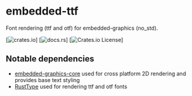 # embedded-ttf

Font rendering (ttf and otf) for embedded-graphics (no_std).

[![crates.io](https://img.shields.io/crates/v/embedded-ttf)]
[![docs.rs](https://img.shields.io/docsrs/embedded-ttf)]
[![Crates.io License](https://img.shields.io/crates/l/embedded-ttf/0.2.0)]

## Notable dependencies

* [embedded-graphics-core](https://github.com/embedded-graphics/embedded-graphics) used for cross platform 2D rendering and provides base text styling
* [RustType](https://gitlab.redox-os.org/redox-os/rusttype) used for rendering ttf and otf fonts

